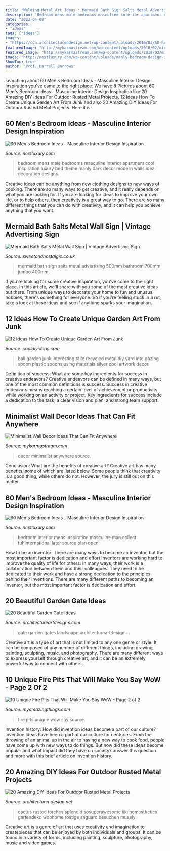 ```yaml
---
title: "Welding Metal Art Ideas : Mermaid Bath Sign Salts Metal Advertising 500mm Bathroom 700mm Jumbo 400mm"
description: "Bedroom mens male bedrooms masculine interior apartment cool inspiration luxury bed theme manly dark decor modern walls idea decoration designs"
date: "2023-04-08"
categories:
- "ideas"
tags: ["ideas"]
images:
- "https://cdn.architecturendesign.net/wp-content/uploads/2016/03/AD-Rusted-Metal-Projects-10.jpg"
featuredImage: "http://mykarmastream.com/wp-content/uploads/2018/02/minimalist-wall-decor-7-.jpg"
featured_image: "http://mykarmastream.com/wp-content/uploads/2018/02/minimalist-wall-decor-7-.jpg"
image: "http://nextluxury.com/wp-content/uploads/manly-bedroom-design-ideas.jpg"
ShowToc: true
author: "Prof. Darrell Barrows"
---
```






	

		
searching about 60 Men&#039;s Bedroom Ideas - Masculine Interior Design Inspiration you've came to the right place. We have 8 Pictures about 60 Men&#039;s Bedroom Ideas - Masculine Interior Design Inspiration like 20 Amazing DIY Ideas For Outdoor Rusted Metal Projects, 12 Ideas How To Create Unique Garden Art From Junk and also 20 Amazing DIY Ideas For Outdoor Rusted Metal Projects. Here it is:
		
    
## 60 Men&#039;s Bedroom Ideas - Masculine Interior Design Inspiration

<img loading=lazy src="http://nextluxury.com/wp-content/uploads/manly-bedroom-design-ideas.jpg" onerror="this.onerror=null;this.src='https://tse4.mm.bing.net/th?id=OIP.FrF3S3CdTBI6DyYakobzfQHaLH&amp;pid=15.1';" alt="60 Men&#039;s Bedroom Ideas - Masculine Interior Design Inspiration">

_Source: nextluxury.com_

>bedroom mens male bedrooms masculine interior apartment cool inspiration luxury bed theme manly dark decor modern walls idea decoration designs. 

	

Creative ideas can be anything from new clothing designs to new ways of cooking. There are so many ways to get creative, and it really depends on what you are looking for. If you are looking for ideas to improve your own life, or to help others, then creativity is a great way to go. There are so many different things that you can do with creativity, and it can help you achieve anything that you want.

    
## Mermaid Bath Salts Metal Wall Sign | Vintage Advertising Sign

<img loading=lazy src="https://33.cdn.ekm.net/ekmps/shops/sweet/images/mermaid-bath-salts-metal-wall-sign-4-sizes--sign-size-jumbo-500mm-x-700mm-1748-p.jpg?v=522021-150225" onerror="this.onerror=null;this.src='https://tse3.mm.bing.net/th?id=OIP.Sx7f_4rBAFyPMv2Clboo-QHaJ4&amp;pid=15.1';" alt="Mermaid Bath Salts Metal Wall Sign | Vintage Advertising Sign">

_Source: sweetandnostalgic.co.uk_

>mermaid bath sign salts metal advertising 500mm bathroom 700mm jumbo 400mm. 

	

If you're looking for some creative inspiration, you've come to the right place. In this article, we'll share with you some of the most creative ideas out there. From unique ways to decorate your home to fun and unusual hobbies, there's something for everyone. So if you're feeling stuck in a rut, take a look at these ideas and see if anything sparks your imagination.

    
## 12 Ideas How To Create Unique Garden Art From Junk

<img loading=lazy src="http://cooldiyideas.com/wp-content/uploads/2015/07/Interesting-Take-on-the-Gazing-Ball.jpg" onerror="this.onerror=null;this.src='https://tse2.mm.bing.net/th?id=OIP.ris3KUIgKEKBrlz3SQkAwAAAAA&amp;pid=15.1';" alt="12 Ideas How To Create Unique Garden Art From Junk">

_Source: cooldiyideas.com_

>ball garden junk interesting take recycled metal diy yard into gazing spoon plastic spoons using materials silver cool artwork decor. 

	

Definition of success: What are some key ingredients for success in creative endeavors?
Creative endeavors can be defined in many ways, but one of the most common definitions is success. Success in creative endeavors means reaching a certain level of achievement or productivity while working on an activity or project. Key ingredients for success include a dedication to the task, a clear vision and plan, and strong team support.

    
## Minimalist Wall Decor Ideas That Can Fit Anywhere

<img loading=lazy src="http://mykarmastream.com/wp-content/uploads/2018/02/minimalist-wall-decor-7-.jpg" onerror="this.onerror=null;this.src='https://tse3.mm.bing.net/th?id=OIP.HdGyGqeFL-psd2CANJKbrgHaLG&amp;pid=15.1';" alt="Minimalist Wall Decor Ideas That Can Fit Anywhere">

_Source: mykarmastream.com_

>decor minimalist anywhere source. 

	

Conclusion: What are the benefits of creative art?
Creative art has many benefits, some of which are listed below. Some people think that creativity is a good thing, while others do not. However, the jury is still out on this matter.

    
## 60 Men&#039;s Bedroom Ideas - Masculine Interior Design Inspiration

<img loading=lazy src="http://nextluxury.com/wp-content/uploads/bedroom-design-ideas.jpg" onerror="this.onerror=null;this.src='https://tse3.mm.bing.net/th?id=OIP.ZdsWTm0qjh4vwhaBWvmy_QHaLI&amp;pid=15.1';" alt="60 Men&#039;s Bedroom Ideas - Masculine Interior Design Inspiration">

_Source: nextluxury.com_

>bedroom interior mens inspiration masculine man collect tuhinternational later source plan open. 

	

How to be an inventor: There are many ways to become an inventor, but the most important factor is dedication and effort
Inventors are working hard to improve the quality of life for others. In many ways, their work is a collaboration between them and their colleagues. They need to be dedicated to their work and have a strong dedication to the principles behind their inventions. There are many different paths to becoming an inventor, but the most important factor is dedication and effort.

    
## 20 Beautiful Garden Gate Ideas

<img loading=lazy src="https://www.architectureartdesigns.com/wp-content/uploads/2013/03/Gates-ArchitectureArtDesigns-3.jpg" onerror="this.onerror=null;this.src='https://tse4.mm.bing.net/th?id=OIP.0Tn1q6u9wwBFjB7gU21DKwHaLH&amp;pid=15.1';" alt="20 Beautiful Garden Gate Ideas">

_Source: architectureartdesigns.com_

>gate garden gates landscape architectureartdesigns. 

	

Creative art is a type of art that is not limited to any one genre or style. It can be composed of any number of different things, including drawing, painting, sculpting, music, and photography. There are many different ways to express yourself through creative art, and it can be an extremely powerful way to connect with others.

    
## 10 Unique Fire Pits That Will Make You Say WoW - Page 2 Of 2

<img loading=lazy src="http://myamazingthings.com/wp-content/uploads/2017/01/firepit8.jpg" onerror="this.onerror=null;this.src='https://tse2.mm.bing.net/th?id=OIP.lzHfyi5a7e3-kVnr82Tp-wHaHa&amp;pid=15.1';" alt="10 Unique Fire Pits That Will Make You Say WoW - Page 2 of 2">

_Source: myamazingthings.com_

>fire pits unique wow say source. 

	

Invention history: How did invention ideas become a part of our culture?
Invention ideas have been a part of our culture for centuries. From the throwing of an animal up in the air to having a new way to cook food, people have come up with new ways to do things. But how did these ideas become popular and what impact did they have on society? answer this question and more with this brief article on invention history.

    
## 20 Amazing DIY Ideas For Outdoor Rusted Metal Projects

<img loading=lazy src="https://cdn.architecturendesign.net/wp-content/uploads/2016/03/AD-Rusted-Metal-Projects-10.jpg" onerror="this.onerror=null;this.src='https://tse4.mm.bing.net/th?id=OIP.oZc8lPeRjxmEZT0LCejiuAHaLK&amp;pid=15.1';" alt="20 Amazing DIY Ideas For Outdoor Rusted Metal Projects">

_Source: architecturendesign.net_

>cactus rusted torches splendid sosuperawesome tiki homesthetics gartendeko woohome rostige saguaro besuchen musely. 

	

Creative art is a genre of art that uses creativity and imagination to createpieces that can be enjoyed by both individuals and groups. It can be found in a variety of forms, including painting, sculpture, photography, music and video games.

